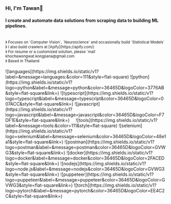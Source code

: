 ###  Hi, I'm Tawan👋

#### I create and automate data solutions from scraping data to building ML pipelines.
<br/>
<sup>&#12299; Focuses on `Computer Vision`, `Neuroscience` and occasionally build `Statistical Models`</sup>
<br/>
<sup>&#12299; I also build crawlers at [Apify](https://apify.com/)</sup>
<br/>
<sup>&#12299; For resume or a customized solution, please `mail` khochawongwat.kongpana@gmail.com</sup>
<br/>
<sup>&#12299; Based in Thailand</sup>
<br/>
<br/>
![languages](https://img.shields.io/static/v1?label=&message=languages:&color=111&style=flat-square)
![python](https://img.shields.io/static/v1?logo=python&label=&message=python&color=36465D&logoColor=3776AB&style=flat-square&link=)
![typescript](https://img.shields.io/static/v1?logo=typescript&label=&message=typescript&color=36465D&logoColor=007ACC&style=flat-square&link=)
![javascript](https://img.shields.io/static/v1?logo=javascript&label=&message=javascript&color=36465D&logoColor=F7DF1E&style=flat-square&link=)
&nbsp;&nbsp;&nbsp;
![tools](https://img.shields.io/static/v1?label=&message=tools:&color=111&style=flat-square)
![selenium](https://img.shields.io/static/v1?logo=selenium&label=&message=selenium&color=36465D&logoColor=48e1a1&style=flat-square&link=)
![postman](https://img.shields.io/static/v1?logo=postman&label=&message=postman&color=36465D&logoColor=GVWG3&style=flat-square&link=)
![docker](https://img.shields.io/static/v1?logo=docker&label=&message=docker&color=36465D&logoColor=2FACED&style=flat-square&link=)
![nodejs](https://img.shields.io/static/v1?logo=node.js&label=&message=nodejs&color=36465D&logoColor=GVWG3&style=flat-square&link=)
![puppeteer](https://img.shields.io/static/v1?logo=puppeteer&label=&message=puppeteer&color=36465D&logoColor=GVWG3&style=flat-square&link=)
![torch](https://img.shields.io/static/v1?logo=pytorch&label=&message=pytorch&color=36465D&logoColor=EE4C2C&style=flat-square&link=)
